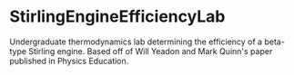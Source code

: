# StirlingEngineEfficiencyLab
Undergraduate thermodynamics lab determining the efficiency of a beta-type Stirling engine. Based off of Will Yeadon and Mark Quinn's paper published in Physics Education.
